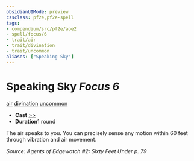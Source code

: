 ```yaml
---
obsidianUIMode: preview
cssclass: pf2e,pf2e-spell
tags:
- compendium/src/pf2e/aoe2
- spell/focus/6
- trait/air
- trait/divination
- trait/uncommon
aliases: ["Speaking Sky"]
---
```

# Speaking Sky *Focus 6*   
[air](rules/traits/air.md)  [divination](rules/traits/divination.md)  [uncommon](rules/traits/uncommon.md)  

- **Cast** [>>](rules/core-rulebook/chapter-9-playing-the-game.md#Actions "Two-Action") 
- **Duration**1 round

The air speaks to you. You can precisely sense any motion within 60 feet through vibration and air movement.

*Source: Agents of Edgewatch #2: Sixty Feet Under p. 79*